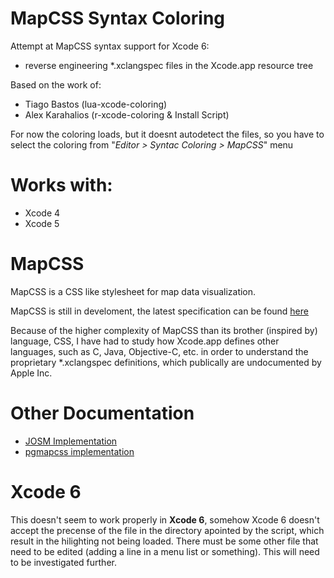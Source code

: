 MapCSS Syntax Coloring
===================

Attempt at MapCSS syntax support for Xcode 6:
* reverse engineering *.xclangspec files in the Xcode.app resource tree

Based on the work of:
* Tiago Bastos (lua-xcode-coloring)
* Alex Karahalios (r-xcode-coloring & Install Script)

For now the coloring loads, but it doesnt autodetect the files, so you have to select the coloring from "*Editor > Syntac Coloring > MapCSS*" menu

Works with:
===================

* Xcode 4
* Xcode 5

MapCSS
===================

MapCSS is a CSS like stylesheet for map data visualization.

MapCSS is still in develoment, the latest specification can be found [here](http://wiki.openstreetmap.org/wiki/MapCSS/0.2)

Because of the higher complexity of MapCSS than its brother (inspired by) language, CSS, I have had to study how Xcode.app defines other languages, such as C, Java, Objective-C, etc. in order to understand the proprietary *.xclangspec definitions, which publically are undocumented by Apple Inc.

Other Documentation
===================

* [JOSM Implementation](http://josm.openstreetmap.de/wiki/Help/Styles/MapCSSImplementation)
* [pgmapcss implementation](https://github.com/plepe/pgmapcss/blob/master/doc/MapCSS.creole)


Xcode 6
===================

This doesn't seem to work properly in **Xcode 6**, somehow Xcode 6 doesn't accept the precense of the file in the directory apointed by the script, which result in the hilighting not being loaded. There must be some other file that need to be edited (adding a line in a menu list or something). This will need to be investigated further.
